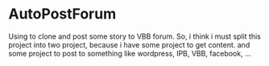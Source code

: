 AutoPostForum
=============

Using to clone and post some story to VBB forum. So, i think i must split this project into two project, because i have some project to get content. and some project to post to something like wordpress, IPB, VBB, facebook, ...
